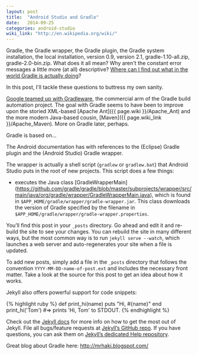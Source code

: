 ```yaml
---
layout: post
title:  "Android Studio and Gradle"
date:   2014-09-25
categories: android-studio
wiki_link: "http://en.wikipedia.org/wiki/"
---
```


Gradle, the Gradle wrapper, the Gradle plugin, the Gradle system installation, the local installation, version 0.9, version 2.1, gradle-1.10-all.zip, gradle-2.0-bin.zip.  What does it all mean?  Why aren't the constant error messages a little more (at all) descriptive?  [Where can I find out what in the world Gradle is actually doing](http://stackoverflow.com/questions/24151396/how-can-i-view-android-build-gradle-tasks-from-android-studio)? 

In this post, I'll tackle these questions to buttress my own sanity.

[Google teamed up with Gradleware](http://www.gradleware.com/android/gradle-the-new-android-build-system/), the commercial arm of the Gradle build automation project.  The goal with Gradle seems to have been to improve upon the storied XML-based [Apache Ant]({{ page.wiki }}/Apache_Ant) and the more modern Java-based cousin, [Maven]({{ page.wiki_link }}/Apache_Maven).  More on Gradle later, perhaps.

Gradle is based on...

The Android documentation has with references to the (Eclipse) Gradle plugin and the (Android Studio) Gradle wrapper.  

The wrapper is actually a shell script (`gradlew` or `gradlew.bat`) that Android Studio puts in the root of new projects.  This script does a few things:

- executes the Java class [GradleWrapperMain] (https://github.com/gradle/gradle/blob/master/subprojects/wrapper/src/main/java/org/gradle/wrapper/GradleWrapperMain.java), which is found in `$APP_HOME/gradle/wrapper/gradle-wrapper.jar`.  This class downloads the version of Gradle specified by the filename in `$APP_HOME/gradle/wrapper/gradle-wrapper.properties`.  


You’ll find this post in your `_posts` directory. Go ahead and edit it and re-build the site to see your changes. You can rebuild the site in many different ways, but the most common way is to run `jekyll serve --watch`, which launches a web server and auto-regenerates your site when a file is updated.

To add new posts, simply add a file in the `_posts` directory that follows the convention `YYYY-MM-DD-name-of-post.ext` and includes the necessary front matter. Take a look at the source for this post to get an idea about how it works.

Jekyll also offers powerful support for code snippets:

{% highlight ruby %}
def print_hi(name)
  puts "Hi, #{name}"
end
print_hi('Tom')
#=> prints 'Hi, Tom' to STDOUT.
{% endhighlight %}

Check out the [Jekyll docs][jekyll] for more info on how to get the most out of Jekyll. File all bugs/feature requests at [Jekyll’s GitHub repo][jekyll-gh]. If you have questions, you can ask them on [Jekyll’s dedicated Help repository][jekyll-help].

[jekyll]:      http://jekyllrb.com
[jekyll-gh]:   https://github.com/jekyll/jekyll
[jekyll-help]: https://github.com/jekyll/jekyll-help

Great blog about Gradle here:  http://mrhaki.blogspot.com/
